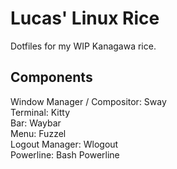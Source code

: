 # Lucas' Linux Rice

Dotfiles for my WIP Kanagawa rice.

## Components

Window Manager / Compositor: Sway  
Terminal: Kitty  
Bar: Waybar  
Menu: Fuzzel  
Logout Manager: Wlogout  
Powerline: Bash Powerline  

